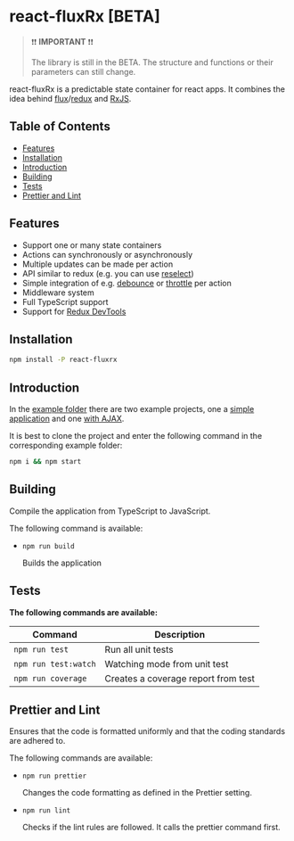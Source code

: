 # react-fluxRx [BETA]

> ❗❗ **IMPORTANT** ❗❗
>
> The library is still in the BETA. The structure and functions or their parameters can still change.

react-fluxRx is a predictable state container for react apps.
It combines the idea behind [flux](https://facebook.github.io/flux/)/[redux](https://www.npmjs.com/package/redux) and [RxJS](https://www.npmjs.com/package/rxjs).

## Table of Contents

- [Features](#features)
- [Installation](#installation)
- [Introduction](#introduction)
- [Building](#building)
- [Tests](#tests)
- [Prettier and Lint](#prettier-and-lint)

## Features

- Support one or many state containers
- Actions can synchronously or asynchronously
- Multiple updates can be made per action
- API similar to redux (e.g. you can use [reselect](https://github.com/reduxjs/reselect))
- Simple integration of e.g. [debounce](https://www.learnrxjs.io/operators/filtering/debounce.html) or [throttle](https://www.learnrxjs.io/operators/filtering/throttle.html) per action
- Middleware system
- Full TypeScript support
- Support for [Redux DevTools](https://github.com/zalmoxisus/redux-devtools-extension)

## Installation

```bash
npm install -P react-fluxrx
```

## Introduction

In the [example folder](./example) there are two example projects, one a [simple application](./example/todomvc) and one [with AJAX](./example/todomvc-ajax/).

It is best to clone the project and enter the following command in the corresponding example folder:

```bash
npm i && npm start
```

## Building

Compile the application from TypeScript to JavaScript.

The following command is available:

- `npm run build`

  Builds the application

## Tests

**The following commands are available:**

| Command              | Description                         |
| -------------------- | ----------------------------------- |
| `npm run test`       | Run all unit tests                  |
| `npm run test:watch` | Watching mode from unit test        |
| `npm run coverage`   | Creates a coverage report from test |

## Prettier and Lint

Ensures that the code is formatted uniformly and that the coding standards are adhered to.

The following commands are available:

- `npm run prettier`

  Changes the code formatting as defined in the Prettier setting.

- `npm run lint`

  Checks if the lint rules are followed. It calls the prettier command first.
